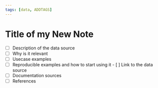```yaml
---
tags: [data, ADDTAGS]
---
```


# Title of my New Note

- [ ] Description of the data source
- [ ] Why is it relevant
- [ ] Usecase examples
- [ ] Reproducible examples and how to start using it
      - [ ] Link to the data source
- [ ] Documentation sources
- [ ] References